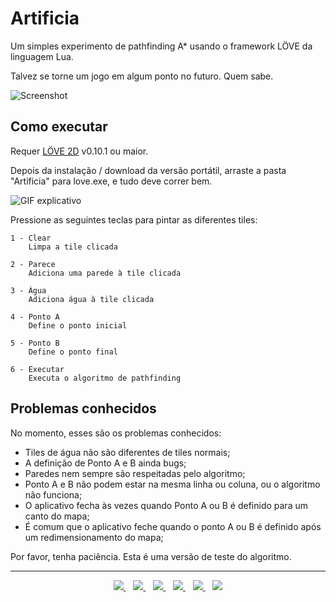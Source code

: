 # Artificia

Um simples experimento de pathfinding A* usando o framework LÖVE da linguagem Lua.

Talvez se torne um jogo em algum ponto no futuro. Quem sabe.

![Screenshot](http://i.avll.ml/00009.png)

## Como executar

Requer [LÖVE 2D](http://love2d.org/) v0.10.1 ou maior.

Depois da instalação / download da versão portátil, arraste a pasta "Artificia"
para love.exe, e tudo deve correr bem.

![GIF explicativo](http://i.avll.ml/00007.gif)

Pressione as seguintes teclas para pintar as diferentes tiles:

```
1 - Clear
    Limpa a tile clicada

2 - Parece
    Adiciona uma parede à tile clicada

3 - Água
    Adiciona água à tile clicada

4 - Ponto A
    Define o ponto inicial

5 - Ponto B
    Define o ponto final

6 - Executar
    Executa o algoritmo de pathfinding
```

## Problemas conhecidos

No momento, esses são os problemas conhecidos:

* Tiles de água não são diferentes de tiles normais;
* A definição de Ponto A e B ainda bugs;
* Paredes nem sempre são respeitadas pelo algoritmo;
* Ponto A e B não podem estar na mesma linha ou coluna, ou o algoritmo não funciona;
* O aplicativo fecha às vezes quando Ponto A ou B é definido para um canto do mapa;
* É comum que o aplicativo feche quando o ponto A ou B é definido após um redimensionamento do mapa;

Por favor, tenha paciência. Esta é uma versão de teste do algoritmo.

<hr/>

<p align="center">
<a title="Fabieli Helena" target="_blank" href="http://github.com/FabieliHelena">
    <img src="https://avatars0.githubusercontent.com/u/11227629?s=50"/>
</a>&nbsp;&nbsp;
<a title="João Ricardo" target="_blank" href="http://github.com/JRFLGA">
    <img src="https://avatars0.githubusercontent.com/u/3507471?s=50"/>
</a>&nbsp;&nbsp;
<a title="Matheus Avellar" target="_blank" href="http://github.com/MatheusAvellar">
    <img src="https://avatars0.githubusercontent.com/u/1719996?s=50"/>
</a>&nbsp;&nbsp;
<a title="Milena Crivella" target="_blank" href="http://github.com/MilenaCrivella">
    <img src="https://avatars0.githubusercontent.com/u/9369529?s=50"/>
</a>&nbsp;&nbsp;
<a title="Thiago do Prado" target="_blank" href="http://github.com/PradoTPS">
    <img src="https://avatars0.githubusercontent.com/u/11035000?s=50"/>
</a>&nbsp;&nbsp;
<a title="Thiago Torres" target="_blank" href="http://github.com/ThiagoZx">
    <img src="https://avatars0.githubusercontent.com/u/11080794?s=50"/>
</a>
</p>
